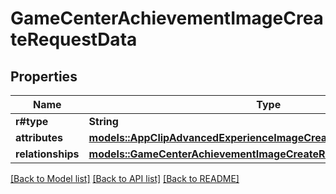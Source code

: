 # GameCenterAchievementImageCreateRequestData

## Properties

Name | Type | Description | Notes
------------ | ------------- | ------------- | -------------
**r#type** | **String** |  | 
**attributes** | [**models::AppClipAdvancedExperienceImageCreateRequestDataAttributes**](AppClipAdvancedExperienceImageCreateRequest_data_attributes.md) |  | 
**relationships** | [**models::GameCenterAchievementImageCreateRequestDataRelationships**](GameCenterAchievementImageCreateRequest_data_relationships.md) |  | 

[[Back to Model list]](../README.md#documentation-for-models) [[Back to API list]](../README.md#documentation-for-api-endpoints) [[Back to README]](../README.md)



